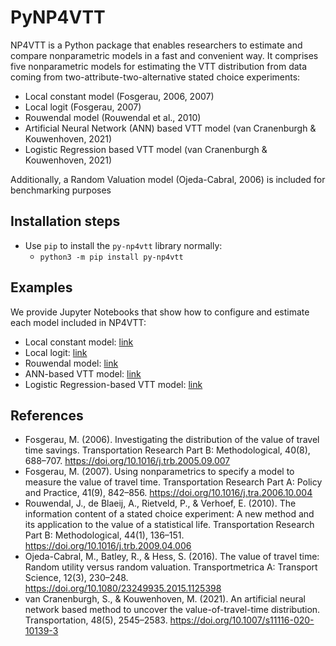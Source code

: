 # PyNP4VTT

NP4VTT is a Python package that enables researchers to estimate and compare nonparametric models in a fast and convenient way. It comprises five nonparametric models for estimating the VTT distribution from data coming from two-attribute-two-alternative stated choice experiments:

   * Local constant model  (Fosgerau, 2006, 2007)
   * Local logit (Fosgerau, 2007)
   * Rouwendal model (Rouwendal et al., 2010)
   * Artificial Neural Network (ANN) based VTT model (van Cranenburgh & Kouwenhoven, 2021)
   * Logistic Regression based VTT model (van Cranenburgh & Kouwenhoven, 2021)

Additionally, a Random Valuation model (Ojeda-Cabral, 2006) is included for benchmarking purposes

## Installation steps

* Use `pip` to install the `py-np4vtt` library normally:
    - `python3 -m pip install py-np4vtt`


## Examples

We provide Jupyter Notebooks that show how to configure and estimate each model included in NP4VTT:

   * Local constant model: [link](https://gitlab.tudelft.nl/np4vtt/py-np4vtt/-/blob/master/examples/lconstant.ipynb)
   * Local logit: [link](https://gitlab.tudelft.nl/np4vtt/py-np4vtt/-/blob/master/examples/loclogit.ipynb)
   * Rouwendal model: [link](https://gitlab.tudelft.nl/np4vtt/py-np4vtt/-/blob/master/examples/rouwendal.ipynb)
   * ANN-based VTT model: [link](https://gitlab.tudelft.nl/np4vtt/py-np4vtt/-/blob/master/examples/ann.ipynb)
   * Logistic Regression-based VTT model: [link](https://gitlab.tudelft.nl/np4vtt/py-np4vtt/-/blob/master/examples/logistic.ipynb)

## References

   * Fosgerau, M. (2006). Investigating the distribution of the value of travel time savings. Transportation Research Part B: Methodological, 40(8), 688–707. https://doi.org/10.1016/j.trb.2005.09.007
   * Fosgerau, M. (2007). Using nonparametrics to specify a model to measure the value of travel time. Transportation Research Part A: Policy and Practice, 41(9), 842–856. https://doi.org/10.1016/j.tra.2006.10.004
   * Rouwendal, J., de Blaeij, A., Rietveld, P., & Verhoef, E. (2010). The information content of a stated choice experiment: A new method and its application to the value of a statistical life. Transportation Research Part B: Methodological, 44(1), 136–151. https://doi.org/10.1016/j.trb.2009.04.006
   * Ojeda-Cabral, M., Batley, R., & Hess, S. (2016). The value of travel time: Random utility versus random valuation. Transportmetrica A: Transport Science, 12(3), 230–248. https://doi.org/10.1080/23249935.2015.1125398
   * van Cranenburgh, S., & Kouwenhoven, M. (2021). An artificial neural network based method to uncover the value-of-travel-time distribution. Transportation, 48(5), 2545–2583. https://doi.org/10.1007/s11116-020-10139-3